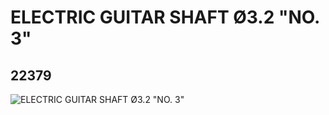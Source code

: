# ELECTRIC GUITAR SHAFT Ø3.2 "NO. 3"
## 22379
![ELECTRIC GUITAR SHAFT Ø3.2 "NO. 3"](https://lc-www-live-s.legocdn.com/media/bricks/5/2/6122116.jpg)